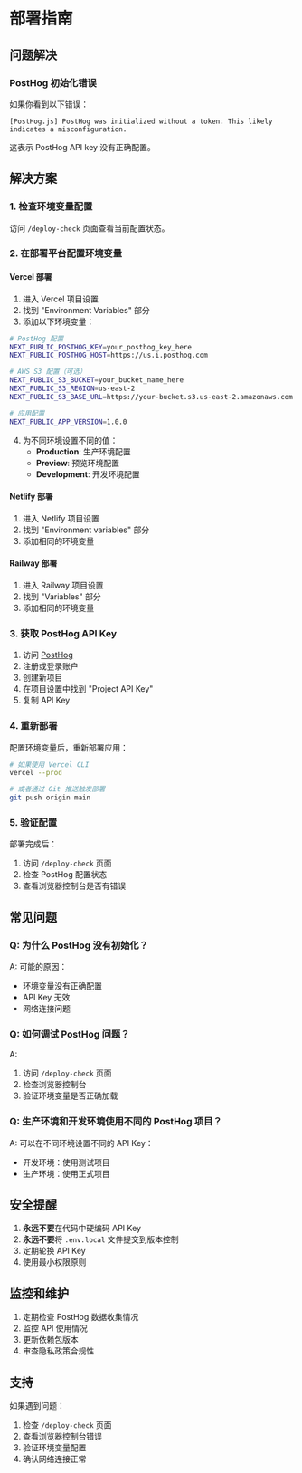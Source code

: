 # 部署指南

## 问题解决

### PostHog 初始化错误

如果你看到以下错误：
```
[PostHog.js] PostHog was initialized without a token. This likely indicates a misconfiguration.
```

这表示 PostHog API key 没有正确配置。

## 解决方案

### 1. 检查环境变量配置

访问 `/deploy-check` 页面查看当前配置状态。

### 2. 在部署平台配置环境变量

#### Vercel 部署

1. 进入 Vercel 项目设置
2. 找到 "Environment Variables" 部分
3. 添加以下环境变量：

```bash
# PostHog 配置
NEXT_PUBLIC_POSTHOG_KEY=your_posthog_key_here
NEXT_PUBLIC_POSTHOG_HOST=https://us.i.posthog.com

# AWS S3 配置（可选）
NEXT_PUBLIC_S3_BUCKET=your_bucket_name_here
NEXT_PUBLIC_S3_REGION=us-east-2
NEXT_PUBLIC_S3_BASE_URL=https://your-bucket.s3.us-east-2.amazonaws.com

# 应用配置
NEXT_PUBLIC_APP_VERSION=1.0.0
```

4. 为不同环境设置不同的值：
   - **Production**: 生产环境配置
   - **Preview**: 预览环境配置
   - **Development**: 开发环境配置

#### Netlify 部署

1. 进入 Netlify 项目设置
2. 找到 "Environment variables" 部分
3. 添加相同的环境变量

#### Railway 部署

1. 进入 Railway 项目设置
2. 找到 "Variables" 部分
3. 添加相同的环境变量

### 3. 获取 PostHog API Key

1. 访问 [PostHog](https://posthog.com/)
2. 注册或登录账户
3. 创建新项目
4. 在项目设置中找到 "Project API Key"
5. 复制 API Key

### 4. 重新部署

配置环境变量后，重新部署应用：

```bash
# 如果使用 Vercel CLI
vercel --prod

# 或者通过 Git 推送触发部署
git push origin main
```

### 5. 验证配置

部署完成后：

1. 访问 `/deploy-check` 页面
2. 检查 PostHog 配置状态
3. 查看浏览器控制台是否有错误

## 常见问题

### Q: 为什么 PostHog 没有初始化？

A: 可能的原因：
- 环境变量没有正确配置
- API Key 无效
- 网络连接问题

### Q: 如何调试 PostHog 问题？

A: 
1. 访问 `/deploy-check` 页面
2. 检查浏览器控制台
3. 验证环境变量是否正确加载

### Q: 生产环境和开发环境使用不同的 PostHog 项目？

A: 可以在不同环境设置不同的 API Key：
- 开发环境：使用测试项目
- 生产环境：使用正式项目

## 安全提醒

1. **永远不要**在代码中硬编码 API Key
2. **永远不要**将 `.env.local` 文件提交到版本控制
3. 定期轮换 API Key
4. 使用最小权限原则

## 监控和维护

1. 定期检查 PostHog 数据收集情况
2. 监控 API 使用情况
3. 更新依赖包版本
4. 审查隐私政策合规性

## 支持

如果遇到问题：

1. 检查 `/deploy-check` 页面
2. 查看浏览器控制台错误
3. 验证环境变量配置
4. 确认网络连接正常 